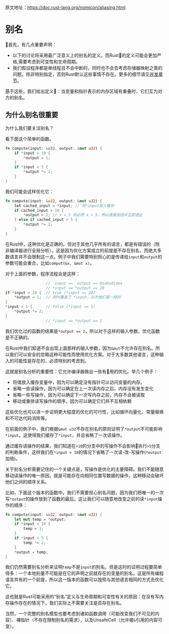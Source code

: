 原文地址：<https://doc.rust-lang.org/nomicon/aliasing.html>

# 别名

首先，有几点重要声明：

- 以下的讨论将采用最广泛意义上的别名的定义。而Rust的定义可能会更加严格,需要考虑到可变性和生命周期。
- 我们假设程序都是单线程且不会中断的，同时也不会去考虑存储器映射之类的问题。除非特别指定，否则Rust默认这些事情不存在。更多的细节请见[并发章节](https://doc.rust-lang.org/nomicon/concurrency.html)。

基于这些，我们给出定义：当变量和指针表示的内存区域有重叠时，它们互为对方的别名。

## 为什么别名很重要

为什么我们要关注别名？

看下面这个简单的函数。

``` Rust
fn compute(input: &u32, output: &mut u32) {
    if *input > 10 {
        *output = 1;
    }
    if *input > 5 {
        *output *= 2;
    }
}
```

我们可能会这样优化它：

``` Rust
fn compute(input: &u32, output: &mut u32) {
    let cached_input = *input; // 将*input放入缓存
    if cached_input > 10 {
        *output = 2; // x > 5 则必然 x > 5，所以直接加倍并立即退出
    } else if cached_input > 5 {
        *output *= 2;
    }
}
```

在Rust中，这种优化是正确的。但对于其他几乎所有的语言，都是有错误的（除非编译器进行全局分析）。这是因为优化方案成立的前提是不存在别名，而绝大多数语言并不会限制这一点。例子中我们需要特别担心的是传递给`input`和`output`的参数可能会重合，比如`comput(&x, &mut x)`。

对于上面的参数，程序流程会是这样：

``` Rust
                  //  input ==  output == 0xabad1dea
                  // *input == *output == 20
if *input > 10 {  // true (*input == 20)
    *output = 1;  // 同时覆盖了 *input，以为他们是一样的
} 
*input > 5 {      // false (*input == 1)
    *output *= 2;
}
                  // *input == *output == 1
```

我们优化过的函数的结果是`*output == 2`，所以对于这样的输入参数，优化函数是不正确的。

在Rust中我们知道不会出现上面那样的输入参数，因为`&mut`不允许存在别名。所以我们可以安全的忽略这种可能性而使用优化方案。对于大多数其他语言，这种输入的可能性是存在的，必须特别的考虑到。

这就是别名分析的重要性：它允许编译器做出一些有用的优化。举几个例子：

- 将值放入缓存变量中，因为可以确定没有指针可以访问变量的内存。
- 省略一些读操作，因为可以确定在上一次读内存之后，内存没有发生变化
- 省略一些写操作，因为可以确定下一次写内存之前，内存不会被读取
- 移动或重排读写操作的顺序，因为可以确定它们并不互相依赖

这些优化也可以进一步证明更大程度的优化的可行性，比如循环向量化、常量替换和不可达代码消除等。

在前面的例子中，我们根据`&mut u32`不存在别名的原则证明了`*output`不可能影响`*input`。这使得我们缓存了`*input`，并且省略了一次读操作。

通过缓存读操作的结果，我们知道在`>10`的分支中的写操作不会影响执行`>5`分支的判断条件，这样我们在`*input > 10`的情况下省略了一次读-改-写操作(`*output`加倍)。

关于别名分析需要记住的一个关键点是，写操作是优化的主要障碍。我们不能随意移动读操作的唯一原因，就是可能存在向相同位置写数据的操作，这种移动会破坏他们之间的顺序关系。

比如，下面这个版本的函数中，我们不需要担心别名问题，因为我们把唯一的一次写`*output`的操作放到了函数的最后。这让我们可以随意地改变之前的读`*input`操作的顺序：

``` Rust
fn compute(input: &u32, output: &mut u32) {
    let mut temp = *output;
    if *input > 10 {
        temp = 1;
    }
    if *input > 5 {
        temp *= 2;
    }
    *output = temp;
}
```

我们仍然需要别名分析来证明`temp`不是`input`的别名，但是这时的证明过程要简单得多：一个本地别量不可能是在它的声明之前就存在的变量的别名。这是所有编程语言共有的一个前提，所以这一版本的函数可以按照与其他语言相同的方式去优化它。

这也就是Rust可能采用的“别名”定义与生命周期和可变性有关的原因：在没有写内存操作存在的情况下，我们实际上不需要关注是否存在别名。

当然，一个完整的别名模型也要考虑到诸如函数调用（可能改变我们不可见的内容）、裸指针（不存在限制别名的需求），以及UnsafeCell（允许被`&`引用的内容可变）。